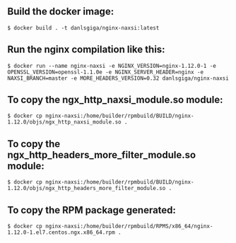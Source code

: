 ## Build the docker image:

`$ docker build . -t danlsgiga/nginx-naxsi:latest`

## Run the nginx compilation like this:

`$ docker run --name nginx-naxsi -e NGINX_VERSION=nginx-1.12.0-1 -e OPENSSL_VERSION=openssl-1.1.0e -e NGINX_SERVER_HEADER=nginx -e NAXSI_BRANCH=master -e MORE_HEADERS_VERSION=0.32 danlsgiga/nginx-naxsi`

## To copy the ngx_http_naxsi_module.so module:

`$ docker cp nginx-naxsi:/home/builder/rpmbuild/BUILD/nginx-1.12.0/objs/ngx_http_naxsi_module.so .`

## To copy the ngx_http_headers_more_filter_module.so module:

`$ docker cp nginx-naxsi:/home/builder/rpmbuild/BUILD/nginx-1.12.0/objs/ngx_http_headers_more_filter_module.so .`

## To copy the RPM package generated:

`$ docker cp nginx-naxsi:/home/builder/rpmbuild/RPMS/x86_64/nginx-1.12.0-1.el7.centos.ngx.x86_64.rpm .`
